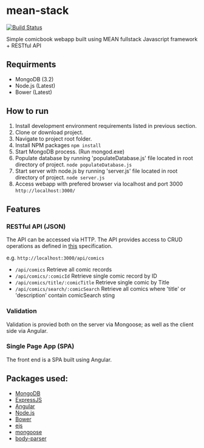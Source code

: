 # mean-stack

[![Build Status](https://travis-ci.org/tullydwyer/mean-stack.svg?branch=master)](https://travis-ci.org/tullydwyer/mean-stack)

Simple comicbook webapp built using MEAN fullstack Javascript framework  + RESTful API

## Requirments

* MongoDB (3.2)
* Node.js (Latest)
* Bower (Latest)

## How to run

1. Install development environment requirements listed in previous section.
2. Clone or download project.
3. Navigate to project root folder.
4. Install NPM packages ``` npm install ```
5. Start MongoDB process. (Run mongod.exe)
6. Populate database by running 'populateDatabase.js' file located in root directory of project. ``` node populateDatabase.js ```
7. Start server with node.js by running 'server.js' file located in root directory of project. ``` node server.js ```
8. Access webapp with prefered browser via localhost and port 3000 ``` http://localhost:3000/ ```

## Features
### RESTful API (JSON)

The API can be accessed via HTTP.
The API provides access to CRUD operations as defined in [this](http://www.restapitutorial.com/lessons/httpmethods.html) specification.

e.g. ``` http://localhost:3000/api/comics ```

* ``` /api/comics ``` Retrieve all comic records
* ``` /api/comics/:comicId ``` Retrieve single comic record by ID
* ``` /api/comics/title/:comicTitle ``` Retrieve single comic by Title
* ``` /api/comics/search/:comicSearch ``` Retrieve all comics where 'title' or 'description' contain comicSearch sting

### Validation

Validation is provied both on the server via Mongoose; as well as the client side via Angular.

### Single Page App (SPA)

The front end is a SPA built using Angular.

## Packages used:

 * [MongoDB](https://www.mongodb.com/)
 * [ExpressJS](https://github.com/expressjs/express)
 * [Angular](https://github.com/angular/angular)
 * [Node.js](https://github.com/nodejs/node)
 * [Bower](https://github.com/bower/bower)
 * [ejs](https://github.com/tj/ejs)
 * [mongoose](https://github.com/Automattic/mongoose)
 * [body-parser](https://github.com/expressjs/body-parser)
